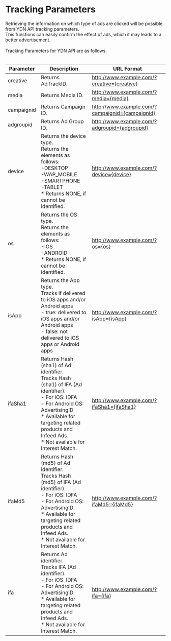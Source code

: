 # Tracking Parameters
Retrieving the information on which type of ads are clicked will be possible from YDN API tracking parameters. <br>
This functions can easily confirm the effect of ads, which it may leads to a better advertisement.<br>
<br>
Tracking Parameters for YDN API are as follows.<br>
<br>

Parameter | Description | URL Format   
----------- | ----------------- | ---------------- 
creative | Returns AdTrackID. | http://www.example.com/?creative={creative} 
media | Returns Media ID.| http://www.example.com/?media={media}
campaignid | Returns Campaign ID.| http://www.example.com/?campaignid={campaignid}
adgroupid | Returns Ad Group ID.| http://www.example.com/?adgroupid={adgroupid}
device | Returns the device type.<br>Returns the elements as follows:<br> -DESKTOP<br> -WAP_MOBILE<br> -SMARTPHONE<br> -TABLET<br>* Returns NONE, if cannot be identified. | http://www.example.com/?device={device}
os | Returns the OS type.<br>Returns the elements as follows:<br> -IOS<br> -ANDROID<br>* Returns NONE, if cannot be identified. | http://www.example.com/?os={os}
isApp | Returns the App type.<br>Tracks if delivered to iOS apps and/or Android apps<br> - true: delivered to iOS apps and/or Android apps<br> - false: not delivered to iOS apps or Android apps | http://www.example.com/?isApp={isApp}
ifaSha1 | Returns Hash (sha1) of Ad identifier.<br>Tracks Hash (sha1) of IFA (Ad identifier).<br> - For iOS: IDFA<br> - For Android OS: AdvertisingID<br>* Available for targeting related products and Infeed Ads. <br>* Not available for Interest Match.| http://www.example.com/?ifaSha1={ifaSha1}
ifaMd5 | Returns Hash (md5) of Ad identifier.<br>Tracks Hash (md5) of IFA (Ad identifier).<br> - For iOS: IDFA<br> - For Android OS: AdvertisingID<br>* Available for targeting related products and Infeed Ads. <br>* Not available for Interest Match.| http://www.example.com/?ifaMd5={ifaMd5}
ifa | Returns Ad identifier.<br>Tracks IFA (Ad identifier).<br> - For iOS: IDFA<br> - For Android OS: AdvertisingID<br>* Available for targeting related products and Infeed Ads.<br>* Not available for Interest Match.| http://www.example.com/?ifa={ifa}
